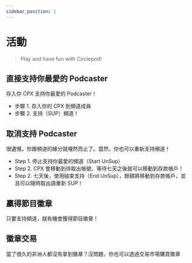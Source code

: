 ```yaml
---
sidebar_position: 1
---
```


# 活動

> Play and have fun with Circlepod!

## 直接支持你最愛的 Podcaster

存入你 CPX 支持你最愛的 Podcaster！

* 步驟 1. 存入你的 CPX 到頻道成員
* 步驟 2. 支持（SUP）頻道！

## 取消支持 Podcaster

很遺憾，你跟頻道的緣分就嘎然而止了。當然，你也可以重新支持頻道！

* Step 1. 停止支持你最愛的頻道（Start UnSup）
* Step 2. CPX 會移動到待取出帳號，等待七天之後就可以移動到存款帳戶！
* Step 2. 七天後，使用結束支持（End UnSup），餘額將移動到存款帳戶，並且可以隨時取出語重新 SUP！

## 贏得節目徽章

只要支持頻道，就有機會獲得節目徽章！

## 徽章交易

當了很久的非洲人都沒有拿到徽章？沒問題，你也可以透過交易市場購買徽章
